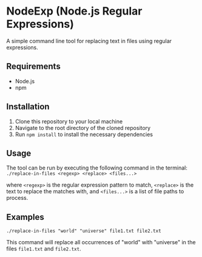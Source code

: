 # NodeExp (Node.js Regular Expressions)

A simple command line tool for replacing text in files using regular expressions. 

## Requirements
- Node.js 
- npm 

## Installation
1. Clone this repository to your local machine
2. Navigate to the root directory of the cloned repository
3. Run `npm install` to install the necessary dependencies

## Usage
The tool can be run by executing the following command in the terminal:
`./replace-in-files <regexp> <replace> <files...>`

where `<regexp>` is the regular expression pattern to match, `<replace>` is the text to replace the matches with, and `<files...>` is a list of file paths to process.

## Examples
`./replace-in-files "world" "universe" file1.txt file2.txt`

This command will replace all occurrences of "world" with "universe" in the files `file1.txt` and `file2.txt`.

